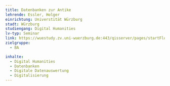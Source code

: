 ```yaml
---
title: Datenbanken zur Antike
lehrende: Essler, Holger
einrichtung: Universtität Würzburg
stadt: Würzburg
studiengang: Digital Humanities
lv-typ: Seminar
link: https://wuestudy.zv.uni-wuerzburg.de:443/qisserver/pages/startFlow.xhtml?_flowId=detailView-flow&unitId=173985&periodId=286&navigationPosition=hisinoneLehrorganisation,examEventOverviewOwn
zielgruppe:
  - BA

inhalte:
  - Digital Humanities
  - Datenbanken
  - Digitale Datenauswertung
  - Digitalisierung
---
```

 
